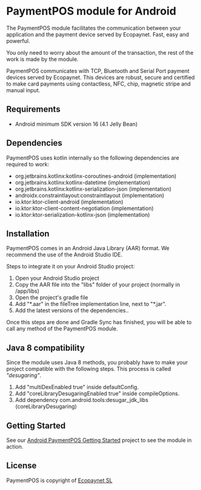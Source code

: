 # PaymentPOS module for Android
The PaymentPOS module facilitates the communication between your application and the payment device served by Ecopaynet. Fast, easy and powerful.

You only need to worry about the amount of the transaction, the rest of the work is made by the module.

PaymentPOS communicates with TCP, Bluetooth and Serial Port payment devices served by Ecopaynet. This devices are robust, secure and certified to make card payments using contactless, NFC, chip, magnetic stripe and manual input.

## Requirements
- Android minimum SDK version 16 (4.1 Jelly Bean)
 
## Dependencies
PaymentPOS uses kotlin internally so the following dependencies are required to work:
 - org.jetbrains.kotlinx:kotlinx-coroutines-android (implementation)
 - org.jetbrains.kotlinx:kotlinx-datetime (implementation)
 - org.jetbrains.kotlinx:kotlinx-serialization-json (implementation)
 - androidx.constraintlayout:constraintlayout (implementation)
 - io.ktor:ktor-client-android (implementation)
 - io.ktor:ktor-client-content-negotiation (implementation)
 - io.ktor:ktor-serialization-kotlinx-json (implementation)

## Installation
PaymentPOS comes in an Android Java Library (AAR) format. We recommend the use of the Android Studio IDE.

Steps to integrate it on your Android Studio project:
 1. Open your Android Studio project	
 2. Copy the AAR file into the "libs" folder of your project (normally in /app/libs)
 3. Open the project's gradle file
 4. Add "\*.aar" in the fileTree implementation line, next to "\*.jar". 
 5. Add the latest versions of the dependencies..

Once this steps are done and Gradle Sync has finished, you will be able to call any method of the PaymentPOS module.

## Java 8 compatibility
Since the module uses Java 8 methods, you probably have to make your project compatible with the following steps. This process is called *"desugaring"*.
 1. Add "multiDexEnabled true" inside defaultConfig.
 2. Add "coreLibraryDesugaringEnabled true" inside compileOptions.
 3. Add dependency com.android.tools:desugar_jdk_libs (coreLibraryDesugaring)
	
## Getting Started
See our [Android PaymentPOS Getting Started](https://github.com/ecopaynet/Android-PaymentPOS-Getting-Started) project to see the module in action.
 
## License
PaymentPOS is copyright of [Ecopaynet SL](https://www.ecopaynet.com)